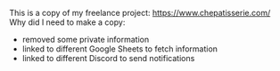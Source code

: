 This is a copy of my freelance project: https://www.chepatisserie.com/
<br> Why did I need to make a copy:
* removed some private information
* linked to different Google Sheets to fetch information 
* linked to different Discord to send notifications
